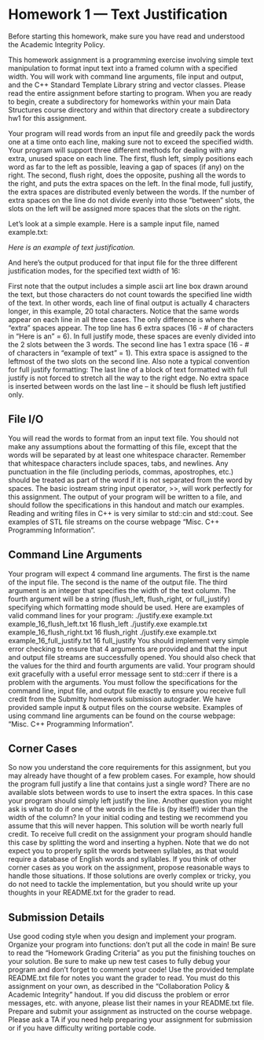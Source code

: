 # Homework 1 — Text Justification

Before starting this homework, make sure you have read and understood the Academic Integrity Policy.

This homework assignment is a programming exercise involving simple text manipulation to format input
text into a framed column with a specified width. You will work with command line arguments, file input
and output, and the C++ Standard Template Library string and vector classes. Please read the entire
assignment before starting to program. When you are ready to begin, create a subdirectory for homeworks
within your main Data Structures course directory and within that directory create a subdirectory hw1 for
this assignment.

Your program will read words from an input file and greedily pack the words one at a time onto each line,
making sure not to exceed the specified width. Your program will support three different methods for dealing
with any extra, unused space on each line. The first, flush left, simply positions each word as far to the left as
possible, leaving a gap of spaces (if any) on the right. The second, flush right, does the opposite, pushing all
the words to the right, and puts the extra spaces on the left. In the final mode, full justify, the extra spaces
are distributed evenly between the words. If the number of extra spaces on the line do not divide evenly into
those “between” slots, the slots on the left will be assigned more spaces that the slots on the right.

Let’s look at a simple example. Here is a sample input file, named example.txt:

*Here is an example of text justification.*

And here’s the output produced for that input file for the three different justification modes, for the specified
text width of 16:

First note that the output includes a simple ascii art line box drawn around the text, but those characters
do not count towards the specified line width of the text. In other words, each line of final output is actually
4 characters longer, in this example, 20 total characters. Notice that the same words appear on each line
in all three cases. The only difference is where the “extra” spaces appear. The top line has 6 extra spaces
(16 - # of characters in “Here is an” = 6). In full justify mode, these spaces are evenly divided into the 2
slots between the 3 words. The second line has 1 extra space (16 - # of characters in “example of text”
= 1). This extra space is assigned to the leftmost of the two slots on the second line. Also note a typical
convention for full justify formatting: The last line of a block of text formatted with full justify is not forced
to stretch all the way to the right edge. No extra space is inserted between words on the last line – it should
be flush left justified only.

## File I/O

You will read the words to format from an input text file. You should not make any assumptions about the
formatting of this file, except that the words will be separated by at least one whitespace character. Remember
that whitespace characters include spaces, tabs, and newlines. Any punctuation in the file (including periods,
commas, apostrophes, etc.) should be treated as part of the word if it is not separated from the word by
spaces. The basic iostream string input operator, >>, will work perfectly for this assignment. The output of
your program will be written to a file, and should follow the specifications in this handout and match our
examples. Reading and writing files in C++ is very similar to std::cin and std::cout. See examples of
STL file streams on the course webpage “Misc. C++ Programming Information”.

## Command Line Arguments

Your program will expect 4 command line arguments. The first is the name of the input file. The second is
the name of the output file. The third argument is an integer that specifies the width of the text column. The
fourth argument will be a string (flush_left, flush_right, or full_justify) specifying which formatting
mode should be used. Here are examples of valid command lines for your program:
./justify.exe example.txt example_16_flush_left.txt 16 flush_left
./justify.exe example.txt example_16_flush_right.txt 16 flush_right
./justify.exe example.txt example_16_full_justify.txt 16 full_justify
You should implement very simple error checking to ensure that 4 arguments are provided and that the
input and output file streams are successfully opened. You should also check that the values for the third
and fourth arguments are valid. Your program should exit gracefully with a useful error message sent to
std::cerr if there is a problem with the arguments.
You must follow the specifications for the command line, input file, and output file exactly to ensure you
receive full credit from the Submitty homework submission autograder. We have provided sample input &
output files on the course website. Examples of using command line arguments can be found on the course
webpage: “Misc. C++ Programming Information”.

## Corner Cases

So now you understand the core requirements for this assignment, but you may already have thought of a
few problem cases. For example, how should the program full justify a line that contains just a single word?
There are no available slots between words to use to insert the extra spaces. In this case your program
should simply left justify the line. Another question you might ask is what to do if one of the words in the
file is (by itself!) wider than the width of the column? In your initial coding and testing we recommend you
assume that this will never happen. This solution will be worth nearly full credit. To receive full credit on
the assignment your program should handle this case by splitting the word and inserting a hyphen. Note
that we do not expect you to properly split the words between syllables, as that would require a database
of English words and syllables. If you think of other corner cases as you work on the assignment, propose
reasonable ways to handle those situations. If those solutions are overly complex or tricky, you do not need
to tackle the implementation, but you should write up your thoughts in your README.txt for the grader
to read.

## Submission Details

Use good coding style when you design and implement your program. Organize your program into functions:
don’t put all the code in main! Be sure to read the “Homework Grading Criteria” as you put the finishing
touches on your solution. Be sure to make up new test cases to fully debug your program and don’t forget
to comment your code! Use the provided template README.txt file for notes you want the grader to read.
You must do this assignment on your own, as described in the “Collaboration Policy & Academic Integrity”
handout. If you did discuss the problem or error messages, etc. with anyone, please list their names in your
README.txt file. Prepare and submit your assignment as instructed on the course webpage. Please ask a TA
if you need help preparing your assignment for submission or if you have difficulty writing portable code.
